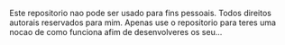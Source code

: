 Este repositorio nao pode ser usado para fins pessoais.
Todos direitos autorais reservados para mim.
Apenas use o repositorio para teres uma nocao de como funciona afim de desenvolveres os seu...
